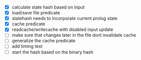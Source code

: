 - [x] calculate state hash based on input
- [x] load/save file predicate
- [x] statehash needs to incorporate current prolog state
- [x] cache predicate
- [x] readcache/writecache with disabled input update
- [ ] make sure that changes later in the file dont invalidate cache
- [ ] generalize the cache predicate
- [ ] add timing test
- [ ] start the hash based on the binary hash
